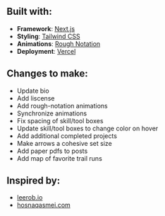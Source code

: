 ## Built with:

- **Framework**: [Next.js](https://nextjs.org/)
- **Styling**: [Tailwind CSS](https://tailwindcss.com)
- **Animations**: [Rough Notation](https://github.com/rough-stuff/rough-notation)
- **Deployment**: [Vercel](https://vercel.com/)

## Changes to make:

- Update bio
- Add liscense
- Add rough-notation animations
- Synchronize animations
- Fix spacing of skill/tool boxes
- Update skill/tool boxes to change color on hover
- Add additional completed projects
- Make arrows a cohesive set size
- Add paper pdfs to posts
- Add map of favorite trail runs

## Inspired by:

- [leerob.io](https://github.com/leerob/leerob.io)
- [hosnaqasmei.com](https://github.com/hqasmei/portfolio)